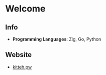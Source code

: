 # Welcome
## Info
- **Programming Languages**: Zig, Go, Python
## Website
- [kitteh.pw](https://kitteh.pw)
